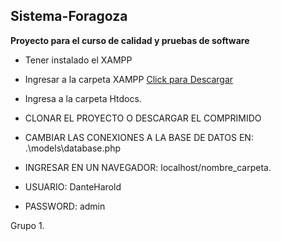 ##  Sistema-Foragoza

**Proyecto para el curso de calidad y pruebas de software**

*   Tener instalado el XAMPP

*   Ingresar a la carpeta XAMPP [Click para Descargar](https://www.apachefriends.org/es/index.html)  

*   Ingresa  a la carpeta Htdocs.

*   CLONAR EL PROYECTO O DESCARGAR EL COMPRIMIDO

*   CAMBIAR LAS CONEXIONES A LA BASE DE DATOS EN: .\models\database.php

*   INGRESAR EN UN NAVEGADOR: localhost/nombre_carpeta.

*   USUARIO: DanteHarold

*   PASSWORD: admin

Grupo 1.
